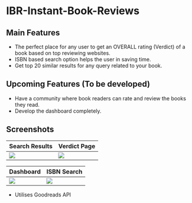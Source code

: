# IBR-Instant-Book-Reviews 

## Main Features
- The perfect place for any user to get an OVERALL rating (Verdict) of a book based on top reviewing websites.
- ISBN based search option helps the user in saving time.
- Get top 20 similar results for any query related to your book.

## Upcoming Features (To be developed)
- Have a community where book readers can rate and review the books they read.
- Develop the dashboard completely.


## Screenshots


| Search Results | Verdict Page |
| --- | --- |
|<img src="https://i.imgur.com/dTMzhnw.jpg">|<img src="https://i.imgur.com/iSM3x8c.jpg">|

| Dashboard | ISBN Search |
| --- | --- |
|<img src="https://i.imgur.com/g0OfMDP.jpg">|<img src="https://i.imgur.com/3iEszpR.jpg">|

- Utilises Goodreads API
